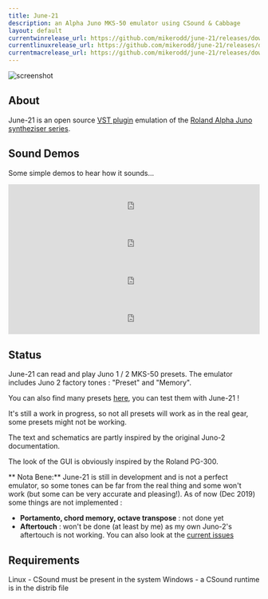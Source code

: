 ```yaml
---
title: June-21
description: an Alpha Juno MKS-50 emulator using CSound & Cabbage
layout: default
currentwinrelease_url: https://github.com/mikerodd/june-21/releases/download/v0.9.4/June-21_x64_0.9.4_Setup.exe
currentlinuxrelease_url: https://github.com/mikerodd/june-21/releases/download/v0.9.4/vst-june-21-0.9.4-linux.zip
currentmacrelease_url: https://github.com/mikerodd/june-21/releases/download/v0.9.4/stand_june-21_0.9.4-mac.zip
---
```

![screenshot](images/june-21.png)

## About
June-21 is an open source [VST plugin](https://en.wikipedia.org/wiki/Virtual_Studio_Technology) emulation of the [Roland Alpha Juno syntheziser series](https://en.wikipedia.org/wiki/Roland_Alpha_Juno).

## Sound Demos

Some simple demos to hear how it sounds...
<!-- P-11 -->
<iframe width="100%" height="75" scrolling="no" frameborder="no" allow="autoplay" src="https://w.soundcloud.com/player/?url=https%3A//api.soundcloud.com/tracks/738932011&color=%23ff5500&auto_play=false&hide_related=false&show_comments=true&show_user=true&show_reposts=false&show_teaser=true&visual=true"></iframe>
<!-- P-21 -->
<iframe width="100%" height="75" scrolling="no" frameborder="no" allow="autoplay" src="https://w.soundcloud.com/player/?url=https%3A//api.soundcloud.com/tracks/736262812&color=%23ff5500&auto_play=false&hide_related=false&show_comments=true&show_user=true&show_reposts=false&show_teaser=true&visual=true"></iframe>
<!-- P-52 -->
<iframe width="100%" height="75" scrolling="no" frameborder="no" allow="autoplay" src="https://w.soundcloud.com/player/?url=https%3A//api.soundcloud.com/tracks/736262806&color=%23ff5500&auto_play=false&hide_related=false&show_comments=true&show_user=true&show_reposts=false&show_teaser=true&visual=true"></iframe>
<!-- combo -->
<iframe width="100%" height="75" scrolling="no" frameborder="no" allow="autoplay" src="https://w.soundcloud.com/player/?url=https%3A//api.soundcloud.com/tracks/738932749&color=%23ff5500&auto_play=false&hide_related=false&show_comments=true&show_user=true&show_reposts=false&show_teaser=true&visual=true"></iframe>

## Status 
June-21 can read and play Juno 1 / 2 MKS-50 presets. The emulator includes Juno 2 factory tones : "Preset" and "Memory". 

You can also find many presets [here](http://www.llamamusic.com/mks50/mks-50_patches.html), you can test them with June-21 !

It's still a work in progress, so not all presets will work as in the real gear, some presets might not be working.

The text and schematics are partly inspired by the original Juno-2 documentation.

The look of the GUI is obviously inspired by the Roland PG-300.

** Nota Bene:** June-21 is still in development and is not a perfect emulator, so some tones can be far from the real thing and some won't work (but some can be very accurate and pleasing!). As of now (Dec 2019) some things are not implemented :


* **Portamento, chord memory, octave transpose** : not done yet
* **Aftertouch** : won't be done (at least by me) as my own Juno-2's aftertouch is not working.
You can also look at the [current issues](https://github.com/mikerodd/june-21/issues)



## Requirements
Linux - CSound must be present in the system 
Windows - a CSound runtime is in the distrib file


